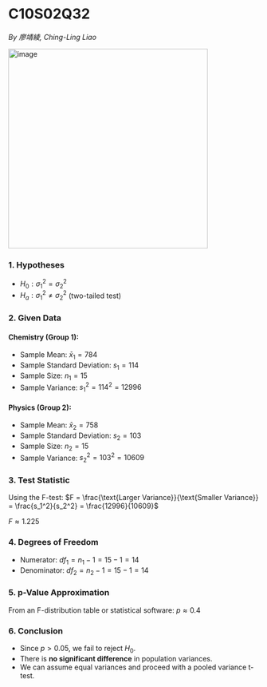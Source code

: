 # C10S02Q32

*By 廖靖綾, Ching-Ling Liao*

<img width="400" alt="image" src="https://github.com/user-attachments/assets/6be0f60b-50ae-4a45-9285-da19709e46f9" />

### **1. Hypotheses**
- $H_0: \sigma_1^2 = \sigma_2^2$
- $H_a: \sigma_1^2 \neq \sigma_2^2$ (two-tailed test)

### **2. Given Data**
#### Chemistry (Group 1):
- Sample Mean: $\bar{x}_1 = 784$
- Sample Standard Deviation: $s_1 = 114$
- Sample Size: $n_1 = 15$
- Sample Variance: $s_1^2 = 114^2 = 12996$

#### Physics (Group 2):
- Sample Mean: $\bar{x}_2 = 758$
- Sample Standard Deviation: $s_2 = 103$
- Sample Size: $n_2 = 15$
- Sample Variance: $s_2^2 = 103^2 = 10609$

### **3. Test Statistic**
Using the F-test:
$F = \frac{\text{Larger Variance}}{\text{Smaller Variance}} = \frac{s_1^2}{s_2^2} = \frac{12996}{10609}$

$F \approx 1.225$

### **4. Degrees of Freedom**
- Numerator: $df_1 = n_1 - 1 = 15 - 1 = 14$
- Denominator: $df_2 = n_2 - 1 = 15 - 1 = 14$

### **5. p-Value Approximation**
From an F-distribution table or statistical software:
$p \approx 0.4$

### **6. Conclusion**
- Since $p > 0.05$, we fail to reject $H_0$.
- There is **no significant difference** in population variances.
- We can assume equal variances and proceed with a pooled variance t-test.

